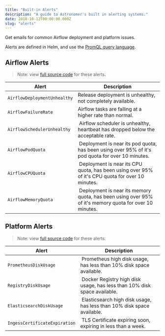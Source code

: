 ```yaml
---
title: "Built-in Alerts"
description: "A guide to Astronomer's built in alerting systems."
date: 2018-10-12T00:00:00.000Z
slug: "alerts"
---
```


Get emails for common Airflow deployment and platform issues.

Alerts are defined in Helm, and use the [PromQL query language](https://prometheus.io/docs/prometheus/latest/querying/basics/).

## Airflow Alerts

> Note: view [full source code](https://github.com/astronomer/helm.astronomer.io/blob/master/charts/prometheus/values.yaml) for these alerts.

| Alert | Description |
| ------------- | ------------- |
| `AirflowDeploymentUnhealthy` | Release deployment is unhealthy, not completely available. |
| `AirflowFailureRate` | Airflow tasks are failing at a higher rate than normal. |
| `AirflowSchedulerUnhealthy` | Airflow scheduler is unhealthy, heartbeat has dropped below the acceptable rate. |
| `AirflowPodQuota` | Deployment is near its pod quota, has been using over 95% of it's pod quota for over 10 minutes. |
| `AirflowCPUQuota` | Deployment is near its CPU quota, has been using over 95% of it's CPU quota for over 10 minutes. |
| `AirflowMemoryQuota` | Deployment is near its memory quota, has been using over 95% of it's memory quota for over 10 minutes. |

## Platform Alerts

> Note: view [full source code](https://github.com/astronomer/helm.astronomer.io/blob/master/charts/prometheus/templates/prometheus-alerts-configmap.yaml) for these alerts.

| Alert | Description |
| ------------- | ------------- |
| `PrometheusDiskUsage` | Prometheus high disk usage, has less than 10% disk space available. |
| `RegistryDiskUsage` | Docker Registry high disk usage, has less than 10% disk space available. |
| `ElasticsearchDiskUsage` | Elasticsearch high disk usage, has less than 10% disk space available. |
| `IngessCertificateExpiration` | TLS Certificate expiring soon, expiring in less than a week. |
